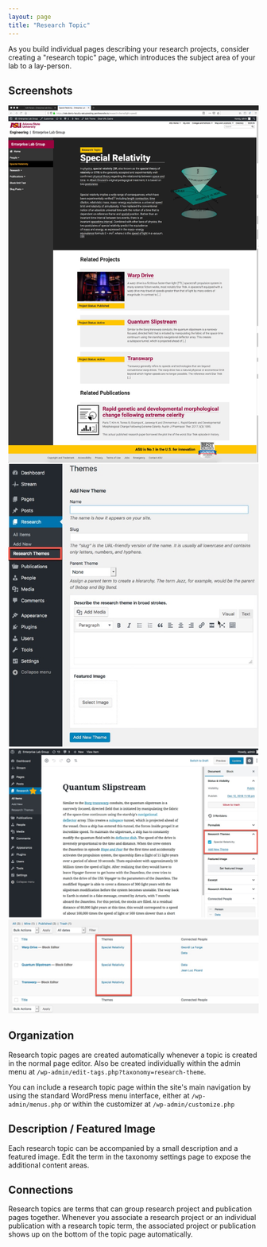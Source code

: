 ```yaml
---
layout: page
title: "Research Topic"
---
```


As you build individual pages describing your research projects, consider creating a "research topic" page, which introduces the subject area of your lab to a lay-person.

## Screenshots ##

<div id="lightbox" class="lightbox">
    <a href="../assets/img/theme-front.jpg">
        <img src="../assets/img/theme-front.jpg" alt="Screen shot: Research Topic Page" />
    </a>
    <a href="../assets/img/theme-create.jpg">
        <img src="../assets/img/theme-create.jpg" alt="Screen shot: Creating a research topic page" />
    </a>
    <a href="../assets/img/theme-assign-research.jpg">
        <img src="../assets/img/theme-assign-research.jpg" alt="Screen shot: Assigning a research topic as a terms for a research project" />
    </a>
        <a href="../assets/img/theme-research-list.jpg">
        <img src="../assets/img/theme-research-list.jpg" alt="Screen shot: Admin area highlighting which terms are assigned." />
    </a>
</div>

## Organization ##

Research topic pages are created automatically whenever a topic is created in the normal page editor. Also be created individually within the admin menu at `/wp-admin/edit-tags.php?taxonomy=research-theme`. 

You can include a research topic page within the site's main navigation by using the standard WordPress menu interface, either at `/wp-admin/menus.php` or within the customizer at `/wp-admin/customize.php`

## Description / Featured Image ##

Each research topic can be accompanied by a small description and a featured image. Edit the term in the taxonomy settings page to expose the additional content areas.

## Connections ##

Research topics are terms that can group research project and publication pages together. Whenever you associate a research project or an individual publication with a research topic term, the associated project or publication shows up on the bottom of the topic page automatically.
